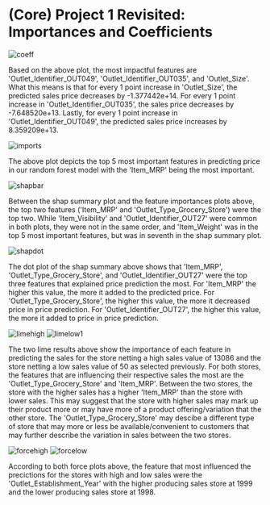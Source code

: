 # (Core) Project 1 Revisited: Importances and Coefficients
![coeff](https://github.com/cipalisoc/-Core--Project-1-Revisited--Importances-and-Coefficients/blob/main/coeffs.png?raw=true)

Based on the above plot, the most impactful features are 'Outlet_Identifier_OUT049', 'Outlet_Identifier_OUT035', and 'Outlet_Size'. What this means is that for every 1 point increase in 'Outlet_Size', the predicted sales price decreases by -1.377442e+14. For every 1 point increase in 'Outlet_Identifier_OUT035', the sales price decreases by -7.648520e+13. Lastly, for every 1 point increase in 'Outlet_Identifier_OUT049', the predicted sales price increases by 8.359209e+13.

![imports](https://github.com/cipalisoc/-Core--Project-1-Revisited--Importances-and-Coefficients/blob/main/features.png?raw=true)

The above plot depicts the top 5 most important features in predicting price in our random forest model with the 'Item_MRP' being the most important.

![shapbar](https://github.com/cipalisoc/-Core--Project-1-Revisited--Importances-and-Coefficients/blob/main/shap_bar.png?raw=true)

Between the shap summary plot and the feature importances plots above, the top two features ('Item_MRP' and 'Outlet_Type_Grocery_Store') were the top two. While 'Item_Visibility' and 'Outlet_Identifier_OUT27' were common in both plots, they were not in the same order, and 'Item_Weight' was in the top 5 most important features, but was in seventh in the shap summary plot.

![shapdot](https://github.com/cipalisoc/-Core--Project-1-Revisited--Importances-and-Coefficients/blob/main/shap_dot.png?raw=true)

The dot plot of the shap summary above shows that 'Item_MRP', 'Outlet_Type_Grocery_Store', and 'Outlet_Identifier_OUT27' were the top three features that explained price prediction the most. For 'Item_MRP' the higher this value, the more it added to the predicted price. For 'Outlet_Type_Grocery_Store', the higher this value, the more it decreased price in price prediction. For 'Outlet_Identifier_OUT27', the higher this value, the more it added to price in price prediction.

![limehigh](https://github.com/cipalisoc/-Core--Project-1-Revisited--Importances-and-Coefficients/blob/main/lime_high.png?raw=true)
![limelow1](https://github.com/cipalisoc/-Core--Project-1-Revisited--Importances-and-Coefficients/blob/main/lime_low1.png?raw=true)

The two lime results above show the importance of each feature in predicting the sales for the store netting a high sales value of 13086 and the store netting a low sales value of 50 as selected previously. For both stores, the features that are influencing their respective sales the most are the 'Outlet_Type_Grocery_Store' and 'Item_MRP'. Between the two stores, the store with the higher sales has a higher 'Item_MRP' than the store with lower sales. This may suggest that the store with higher sales may mark up their product more or may have more of a product offering/variation that the other store. The 'Outlet_Type_Grocery_Store' may descibe a different type of store that may more or less be available/convenient to customers that may further describe the variation in sales between the two stores.

![forcehigh](https://github.com/cipalisoc/-Core--Project-1-Revisited--Importances-and-Coefficients/blob/main/force_high.png?raw=true)
![forcelow](https://github.com/cipalisoc/-Core--Project-1-Revisited--Importances-and-Coefficients/blob/main/force_low.png?raw=true)

According to both force plots above, the feature that most influenced the precictions for the stores with high and low sales were the 'Outlet_Establishment_Year' with the higher producing sales store at 1999 and the lower producing sales store at 1998.

